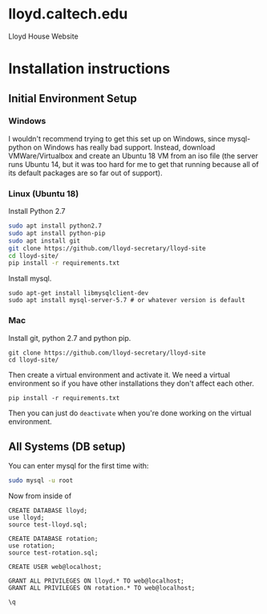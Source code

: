 # lloyd.caltech.edu
Lloyd House Website

# Installation instructions

## Initial Environment Setup

### Windows

I wouldn't recommend trying to get this set up on Windows, since mysql-python on Windows has really bad support. Instead, download VMWare/Virtualbox and create an Ubuntu 18 VM from an iso file (the server runs Ubuntu 14, but it was too hard for me to get that running because all of its default packages are so far out of support).

### Linux (Ubuntu 18)

Install Python 2.7

```bash
sudo apt install python2.7
sudo apt install python-pip
sudo apt install git
git clone https://github.com/lloyd-secretary/lloyd-site
cd lloyd-site/
pip install -r requirements.txt 
```

Install mysql.

```
sudo apt-get install libmysqlclient-dev
sudo apt install mysql-server-5.7 # or whatever version is default 
```

### Mac

Install git, python 2.7 and python pip.

```
git clone https://github.com/lloyd-secretary/lloyd-site
cd lloyd-site/
```

Then create a virtual environment and activate it. We need a virtual environment so if you have other installations they don't affect each other.

```
pip install -r requirements.txt 
```

Then you can just do `deactivate` when you're done working on the virtual environment.

## All Systems (DB setup)

You can enter mysql for the first time with:

```bash
sudo mysql -u root
```

Now from inside of

```mysql
CREATE DATABASE lloyd;
use lloyd;
source test-lloyd.sql;

CREATE DATABASE rotation;
use rotation;
source test-rotation.sql;

CREATE USER web@localhost;

GRANT ALL PRIVILEGES ON lloyd.* TO web@localhost;
GRANT ALL PRIVILEGES ON rotation.* TO web@localhost;

\q
```
